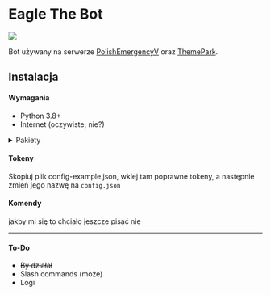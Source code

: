 # Eagle The Bot

<a href="https://discord.gg/kYnKgf4na2">
    <img src="https://img.shields.io/discord/531961175114645534?color=7289DA&label=Discord&logo=discord"/></a>

Bot używany na serwerze [PolishEmergencyV](https://discord.gg/kYnKgf4na2) oraz [ThemePark](https://discord.gg/ZjMX3YD).

## Instalacja
#### **Wymagania**
- Python 3.8+
- Internet (oczywiste, nie?)
<details>
<summary>Pakiety</summary>
<br>aiohttp==3.7.4.post0
<br>async-timeout==3.0.1
<br>attrs==21.4.0
<br>certifi==2022.5.18.1
<br>chardet==4.0.0
<br>charset-normalizer==2.0.12
<br>chat-exporter==2.3
<br>discord.py @ git+https://github.com/Rapptz/discord.py@348764583d95265f40b8a683e2f8ac73d6c173f5
<br>emoji==2.1.0
<br>grapheme==0.6.0
<br>idna==3.3
<br>multidict==6.0.2
<br>Pillow==9.4.0
<br>protobuf==3.20.0
<br>psutil==5.9.1
<br>pytz==2022.2.1
<br>requests==2.27.1
<br>typing_extensions==4.1.1
<br>urllib3==1.26.9
<br>yarl==1.7.2
</details>

#### **Tokeny**
Skopiuj plik config-example.json, wklej tam poprawne tokeny, a następnie zmień jego nazwę na `config.json`

#### **Komendy**
jakby mi się to chciało jeszcze pisać nie


---

#### To-Do
- ~~By działał~~
- Slash commands (może)
- Logi

